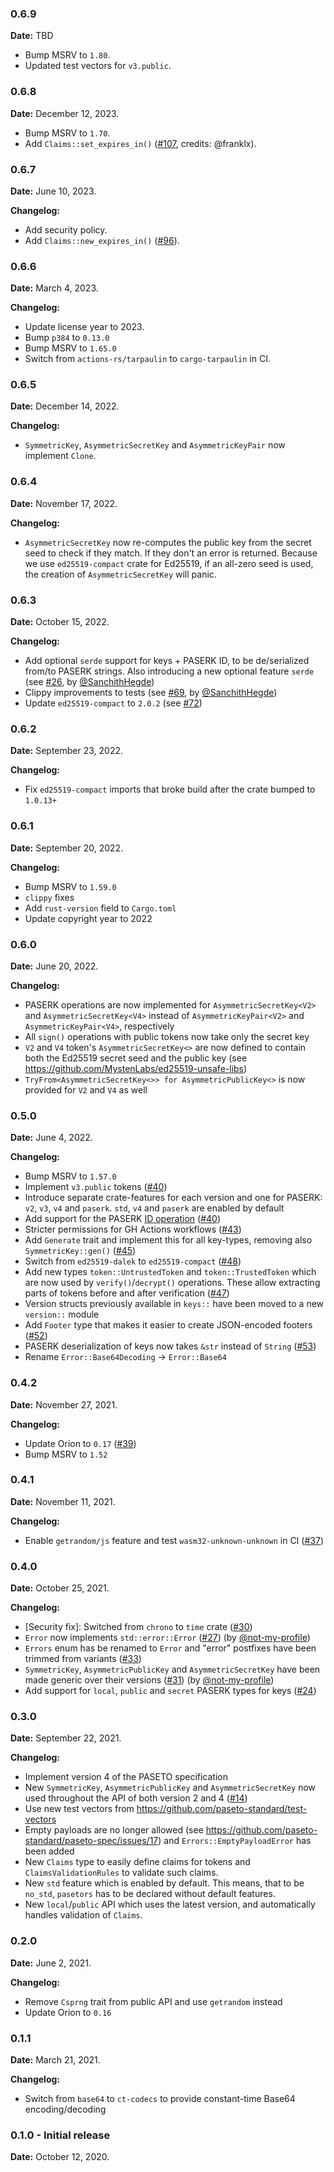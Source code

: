 ### 0.6.9

__Date:__ TBD

- Bump MSRV to `1.80`.
- Updated test vectors for `v3.public`.

### 0.6.8

__Date:__ December 12, 2023.

- Bump MSRV to `1.70`.
- Add `Claims::set_expires_in()` ([#107](https://github.com/brycx/pasetors/pull/107), credits: @franklx).

### 0.6.7

__Date:__ June 10, 2023.

__Changelog:__
- Add security policy.
- Add `Claims::new_expires_in()` ([#96](https://github.com/brycx/pasetors/issues/96)).


### 0.6.6

__Date:__ March 4, 2023.

__Changelog:__
- Update license year to 2023.
- Bump `p384` to `0.13.0`
- Bump MSRV to `1.65.0`
- Switch from `actions-rs/tarpaulin` to `cargo-tarpaulin` in CI.


### 0.6.5

__Date:__ December 14, 2022.

__Changelog:__
- `SymmetricKey`, `AsymmetricSecretKey` and `AsymmetricKeyPair` now implement `Clone`.

### 0.6.4

__Date:__ November 17, 2022.

__Changelog:__
- `AsymmetricSecretKey` now re-computes the public key from the secret seed to check if they match. If they don't an error is returned. Because we use `ed25519-compact` crate for Ed25519, if an all-zero seed is used, the creation of `AsymmetricSecretKey` will panic.

### 0.6.3

__Date:__ October 15, 2022.

__Changelog:__
- Add optional `serde` support for keys + PASERK ID, to be de/serialized from/to PASERK strings. Also introducing a new optional feature `serde` (see [#26](https://github.com/brycx/pasetors/issues/26), by [@SanchithHegde](https://github.com/SanchithHegde))
- Clippy improvements to tests (see [#69](https://github.com/brycx/pasetors/pull/69), by [@SanchithHegde](https://github.com/SanchithHegde))
- Update `ed25519-compact` to `2.0.2` (see [#72](https://github.com/brycx/pasetors/pull/72))

### 0.6.2

__Date:__ September 23, 2022.

__Changelog:__
- Fix `ed25519-compact` imports that broke build after the crate bumped to `1.0.13+`

### 0.6.1

__Date:__ September 20, 2022.

__Changelog:__
- Bump MSRV to `1.59.0`
- `clippy` fixes
- Add `rust-version` field to `Cargo.toml`
- Update copyright year to 2022


### 0.6.0

__Date:__ June 20, 2022.

__Changelog:__
- PASERK operations are now implemented for `AsymmetricSecretKey<V2>` and `AsymmetricSecretKey<V4>` instead of `AsymmetricKeyPair<V2>` and `AsymmetricKeyPair<V4>`, respectively
- All `sign()` operations with public tokens now take only the secret key
- `V2` and `V4` token's `AsymmetricSecretKey<>` are now defined to contain both the Ed25519 secret seed and the public key (see https://github.com/MystenLabs/ed25519-unsafe-libs)
- `TryFrom<AsymmetricSecretKey<>> for AsymmetricPublicKey<>` is now provided for `V2` and `V4` as well


### 0.5.0

__Date:__ June 4, 2022.

__Changelog:__
- Bump MSRV to `1.57.0`
- Implement `v3.public` tokens ([#40](https://github.com/brycx/pasetors/issues/40))
- Introduce separate crate-features for each version and one for PASERK: `v2`, `v3`, `v4` and `paserk`. `std`, `v4` and `paserk` are enabled by default
- Add support for the PASERK [ID operation](https://github.com/paseto-standard/paserk/blob/master/operations/ID.md) ([#40](https://github.com/brycx/pasetors/issues/40))
- Stricter permissions for GH Actions workflows ([#43](https://github.com/brycx/pasetors/pull/43))
- Add `Generate` trait and implement this for all key-types, removing also `SymmetricKey::gen()` ([#45](https://github.com/brycx/pasetors/issues/45))
- Switch from `ed25519-dalek` to `ed25519-compact` ([#48](https://github.com/brycx/pasetors/issues/48))
- Add new types `token::UntrustedToken` and `token::TrustedToken` which are now used by `verify()`/`decrypt()` operations.
These allow extracting parts of tokens before and after verification ([#47](https://github.com/brycx/pasetors/issues/47))
- Version structs previously available in `keys::` have been moved to a new `version::` module
- Add `Footer` type that makes it easier to create JSON-encoded footers ([#52](https://github.com/brycx/pasetors/pull/52))
- PASERK deserialization of keys now takes `&str` instead of `String` ([#53](https://github.com/brycx/pasetors/issues/53))
- Rename `Error::Base64Decoding` -> `Error::Base64`

### 0.4.2

__Date:__ November 27, 2021.

__Changelog:__
- Update Orion to `0.17` ([#39](https://github.com/brycx/pasetors/pull/39))
- Bump MSRV to `1.52`

### 0.4.1

__Date:__ November 11, 2021.

__Changelog:__
- Enable `getrandom/js` feature and test `wasm32-unknown-unknown` in CI ([#37](https://github.com/brycx/pasetors/pull/37))

### 0.4.0

__Date:__ October 25, 2021.

__Changelog:__
- [Security fix]: Switched from `chrono` to `time` crate ([#30](https://github.com/brycx/pasetors/pull/30))
- `Error` now implements `std::error::Error` ([#27](https://github.com/brycx/pasetors/pull/27)) (by [@not-my-profile](https://github.com/not-my-profile))
- `Errors` enum has be renamed to `Error` and "error" postfixes have been trimmed from variants ([#33](https://github.com/brycx/pasetors/pull/33))
- `SymmetricKey`, `AsymmetricPublicKey` and `AsymmetricSecretKey` have been made generic over their versions ([#31](https://github.com/brycx/pasetors/pull/31)) (by [@not-my-profile](https://github.com/not-my-profile))
- Add support for `local`, `public` and `secret` PASERK types for keys ([#24](https://github.com/brycx/pasetors/pull/24))

### 0.3.0

__Date:__ September 22, 2021.

__Changelog:__
- Implement version 4 of the PASETO specification
- New `SymmetricKey`, `AsymmetricPublicKey` and `AsymmetricSecretKey` now used throughout the API of both version 2 and 4 ([#14](https://github.com/brycx/pasetors/issues/14))
- Use new test vectors from https://github.com/paseto-standard/test-vectors
- Empty payloads are no longer allowed (see https://github.com/paseto-standard/paseto-spec/issues/17) and `Errors::EmptyPayloadError` has been added
- New `Claims` type to easily define claims for tokens and `ClaimsValidationRules` to validate such claims.
- New `std` feature which is enabled by default. This means, that to be `no_std`, `pasetors` has to be declared without default features.
- New `local`/`public` API which uses the latest version, and automatically handles validation of `Claims`.

### 0.2.0

__Date:__ June 2, 2021.

__Changelog:__
- Remove `Csprng` trait from public API and use `getrandom` instead
- Update Orion to `0.16`


### 0.1.1

__Date:__ March 21, 2021.

__Changelog:__
- Switch from `base64` to `ct-codecs` to provide constant-time Base64 encoding/decoding


### 0.1.0 - Initial release

__Date:__ October 12, 2020.
